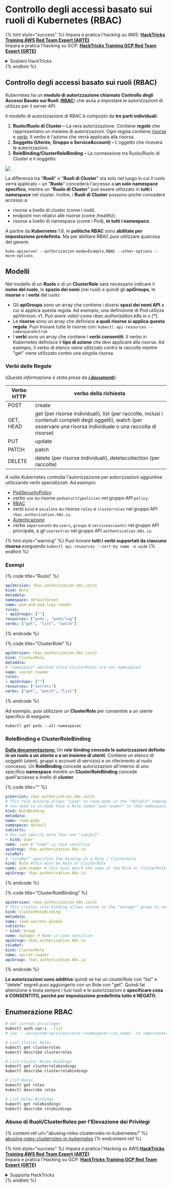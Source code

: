 # Controllo degli accessi basato sui ruoli di Kubernetes (RBAC)

{% hint style="success" %}
Impara e pratica l'hacking su AWS: <img src="/.gitbook/assets/image.png" alt="" data-size="line">[**HackTricks Training AWS Red Team Expert (ARTE)**](https://training.hacktricks.xyz/courses/arte)<img src="/.gitbook/assets/image.png" alt="" data-size="line">\
Impara e pratica l'hacking su GCP: <img src="/.gitbook/assets/image (2).png" alt="" data-size="line">[**HackTricks Training GCP Red Team Expert (GRTE)**<img src="/.gitbook/assets/image (2).png" alt="" data-size="line">](https://training.hacktricks.xyz/courses/grte)

<details>

<summary>Sostieni HackTricks</summary>

* Controlla i [**piani di abbonamento**](https://github.com/sponsors/carlospolop)!
* **Unisciti al** 💬 [**gruppo Discord**](https://discord.gg/hRep4RUj7f) o al [**gruppo telegram**](https://t.me/peass) o **seguici** su **Twitter** 🐦 [**@hacktricks\_live**](https://twitter.com/hacktricks\_live)**.**
* **Condividi trucchi di hacking inviando PR a** [**HackTricks**](https://github.com/carlospolop/hacktricks) e [**HackTricks Cloud**](https://github.com/carlospolop/hacktricks-cloud) github repos.

</details>
{% endhint %}

## Controllo degli accessi basato sui ruoli (RBAC)

Kubernetes ha un **modulo di autorizzazione chiamato Controllo degli Accessi Basato sui Ruoli** ([**RBAC**](https://kubernetes.io/docs/reference/access-authn-authz/rbac/)) che aiuta a impostare le autorizzazioni di utilizzo per il server API.

Il modello di autorizzazione di RBAC è composto da **tre parti individuali**:

1. **Ruolo/Ruolo di Cluster –** La vera autorizzazione. Contiene _**regole**_ che rappresentano un insieme di autorizzazioni. Ogni regola contiene [risorse](https://kubernetes.io/docs/reference/kubectl/overview/#resource-types) e [verbi](https://kubernetes.io/docs/reference/access-authn-authz/authorization/#determine-the-request-verb). Il verbo è l'azione che verrà applicata alla risorsa.
2. **Soggetto (Utente, Gruppo o ServiceAccount) –** L'oggetto che riceverà le autorizzazioni.
3. **RoleBinding/ClusterRoleBinding –** La connessione tra Ruolo/Ruolo di Cluster e il soggetto.

![](https://www.cyberark.com/wp-content/uploads/2018/12/rolebiding\_serviceaccount\_and\_role-1024x551.png)

La differenza tra "**Ruoli**" e "**Ruoli di Cluster**" sta solo nel luogo in cui il ruolo verrà applicato – un "**Ruolo**" concederà l'accesso a **un solo** **namespace** **specifico**, mentre un "**Ruolo di Cluster**" può essere utilizzato in **tutti i namespace** nel cluster. Inoltre, i **Ruoli di Cluster** possono anche concedere accesso a:

* risorse a livello di cluster (come i nodi).
* endpoint non relativi alle risorse (come /healthz).
* risorse a livello di namespace (come i Pod), **in tutti i namespace**.

A partire da **Kubernetes** 1.6, le **politiche RBAC** sono **abilitate per impostazione predefinita**. Ma per abilitare RBAC puoi utilizzare qualcosa del genere:
```
kube-apiserver --authorization-mode=Example,RBAC --other-options --more-options
```
## Modelli

Nel modello di un **Ruolo** o di un **ClusterRole** sarà necessario indicare il **nome del ruolo**, lo **spazio dei nomi** (nei ruoli) e quindi gli **apiGroups**, le **risorse** e i **verbi** del ruolo:

- Gli **apiGroups** sono un array che contiene i diversi **spazi dei nomi API** a cui si applica questa regola. Ad esempio, una definizione di Pod utilizza apiVersion: v1. _Può avere valori come rbac.authorization.k8s.io o \[\*]_.
- Le **risorse** sono un array che definisce **a quali risorse si applica questa regola**. Puoi trovare tutte le risorse con: `kubectl api-resources --namespaced=true`
- I **verbi** sono un array che contiene i **verbi consentiti**. Il verbo in Kubernetes definisce il **tipo di azione** che devi applicare alla risorsa. Ad esempio, il verbo di elenco viene utilizzato contro le raccolte mentre "get" viene utilizzato contro una singola risorsa.

### Verbi delle Regole

(_Questa informazione è stata presa da_ [_**i documenti**_](https://kubernetes.io/docs/reference/access-authn-authz/authorization/#determine-the-request-verb))

| Verbo HTTP | verbo della richiesta                                                                                                                                         |
| ---------- | ------------------------------------------------------------------------------------------------------------------------------------------------------------- |
| POST       | create                                                                                                                                                        |
| GET, HEAD  | get (per risorse individuali), list (per raccolte, inclusi i contenuti completi degli oggetti), watch (per osservare una risorsa individuale o una raccolta di risorse) |
| PUT        | update                                                                                                                                                        |
| PATCH      | patch                                                                                                                                                         |
| DELETE     | delete (per risorse individuali), deletecollection (per raccolte)                                                                                             |

A volte Kubernetes controlla l'autorizzazione per autorizzazioni aggiuntive utilizzando verbi specializzati. Ad esempio:

- [PodSecurityPolicy](https://kubernetes.io/docs/concepts/policy/pod-security-policy/)
- verbo `use` su risorse `podsecuritypolicies` nel gruppo API `policy`.
- [RBAC](https://kubernetes.io/docs/reference/access-authn-authz/rbac/#privilege-escalation-prevention-and-bootstrapping)
- verbi `bind` e `escalate` su risorse `roles` e `clusterroles` nel gruppo API `rbac.authorization.k8s.io`.
- [Autenticazione](https://kubernetes.io/docs/reference/access-authn-authz/authentication/)
- verbo `impersonate` su `users`, `groups` e `serviceaccounts` nel gruppo API principale, e gli `userextras` nel gruppo API `authentication.k8s.io`.

{% hint style="warning" %}
Puoi trovare **tutti i verbi supportati da ciascuna risorsa** eseguendo `kubectl api-resources --sort-by name -o wide`
{% endhint %}

### Esempi

{% code title="Ruolo" %}
```yaml
apiVersion: rbac.authorization.k8s.io/v1
kind: Role
metadata:
namespace: defaultGreen
name: pod-and-pod-logs-reader
rules:
- apiGroups: [""]
resources: ["pods", "pods/log"]
verbs: ["get", "list", "watch"]
```
{% endcode %}

{% code title="ClusterRole" %}
```yaml
apiVersion: rbac.authorization.k8s.io/v1
kind: ClusterRole
metadata:
# "namespace" omitted since ClusterRoles are not namespaced
name: secret-reader
rules:
- apiGroups: [""]
resources: ["secrets"]
verbs: ["get", "watch", "list"]
```
{% endcode %}

Ad esempio, puoi utilizzare un **ClusterRole** per consentire a un utente specifico di eseguire:
```
kubectl get pods --all-namespaces
```
### **RoleBinding e ClusterRoleBinding**

**[Dalla documentazione:](https://kubernetes.io/docs/reference/access-authn-authz/rbac/#rolebinding-and-clusterrolebinding)** Un **role binding concede le autorizzazioni definite in un ruolo a un utente o a un insieme di utenti**. Contiene un elenco di soggetti (utenti, gruppi o account di servizio) e un riferimento al ruolo concesso. Un **RoleBinding** concede autorizzazioni all'interno di uno specifico **namespace** mentre un **ClusterRoleBinding** concede quell'accesso a livello di **cluster**.

{% code title="" %}
```yaml
piVersion: rbac.authorization.k8s.io/v1
# This role binding allows "jane" to read pods in the "default" namespace.
# You need to already have a Role named "pod-reader" in that namespace.
kind: RoleBinding
metadata:
name: read-pods
namespace: default
subjects:
# You can specify more than one "subject"
- kind: User
name: jane # "name" is case sensitive
apiGroup: rbac.authorization.k8s.io
roleRef:
# "roleRef" specifies the binding to a Role / ClusterRole
kind: Role #this must be Role or ClusterRole
name: pod-reader # this must match the name of the Role or ClusterRole you wish to bind to
apiGroup: rbac.authorization.k8s.io
```
{% endcode %}

{% code title="ClusterRoleBinding" %}
```yaml
apiVersion: rbac.authorization.k8s.io/v1
# This cluster role binding allows anyone in the "manager" group to read secrets in any namespace.
kind: ClusterRoleBinding
metadata:
name: read-secrets-global
subjects:
- kind: Group
name: manager # Name is case sensitive
apiGroup: rbac.authorization.k8s.io
roleRef:
kind: ClusterRole
name: secret-reader
apiGroup: rbac.authorization.k8s.io
```
{% endcode %}

**Le autorizzazioni sono additive** quindi se hai un clusterRole con "list" e "delete" segreti puoi aggiungerlo con un Role con "get". Quindi fai attenzione e testa sempre i tuoi ruoli e le autorizzazioni e **specificare cosa è CONSENTITO, perché per impostazione predefinita tutto è NEGATO.**

## **Enumerazione RBAC**
```bash
# Get current privileges
kubectl auth can-i --list
# use `--as=system:serviceaccount:<namespace>:<sa_name>` to impersonate a service account

# List Cluster Roles
kubectl get clusterroles
kubectl describe clusterroles

# List Cluster Roles Bindings
kubectl get clusterrolebindings
kubectl describe clusterrolebindings

# List Roles
kubectl get roles
kubectl describe roles

# List Roles Bindings
kubectl get rolebindings
kubectl describe rolebindings
```
### Abuso di Ruoli/ClusterRoles per l'Elevazione dei Privilegi

{% content-ref url="abusing-roles-clusterroles-in-kubernetes/" %}
[abusing-roles-clusterroles-in-kubernetes](abusing-roles-clusterroles-in-kubernetes/)
{% endcontent-ref %}

{% hint style="success" %}
Impara e pratica l'Hacking su AWS:<img src="/.gitbook/assets/image.png" alt="" data-size="line">[**HackTricks Training AWS Red Team Expert (ARTE)**](https://training.hacktricks.xyz/courses/arte)<img src="/.gitbook/assets/image.png" alt="" data-size="line">\
Impara e pratica l'Hacking su GCP: <img src="/.gitbook/assets/image (2).png" alt="" data-size="line">[**HackTricks Training GCP Red Team Expert (GRTE)**<img src="/.gitbook/assets/image (2).png" alt="" data-size="line">](https://training.hacktricks.xyz/courses/grte)

<details>

<summary>Supporta HackTricks</summary>

* Controlla i [**piani di abbonamento**](https://github.com/sponsors/carlospolop)!
* **Unisciti al** 💬 [**gruppo Discord**](https://discord.gg/hRep4RUj7f) o al [**gruppo telegram**](https://t.me/peass) o **seguici** su **Twitter** 🐦 [**@hacktricks\_live**](https://twitter.com/hacktricks\_live)**.**
* **Condividi trucchi di hacking inviando PR a** [**HackTricks**](https://github.com/carlospolop/hacktricks) e [**HackTricks Cloud**](https://github.com/carlospolop/hacktricks-cloud) github repos.

</details>
{% endhint %}
